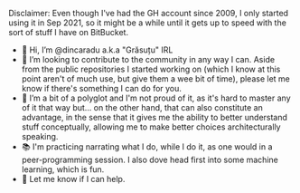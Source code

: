 Disclaimer: Even though I've had the GH account since 2009, I only started using it in Sep 2021, so it might be a while until it gets up to speed with the sort of stuff I have on BitBucket.

- 👋 Hi, I’m @dincaradu a.k.a "Grăsuțu" IRL
- 👀 I’m looking to contribute to the community in any way I can. Aside from the public repositories I started working on (which I know at this point aren't of much use, but give them a wee bit of time), please let me know if there's something I can do for you.
- 🌱 I’m a bit of a polyglot and I'm not proud of it, as it's hard to master any of it that way but... on the other hand, that can also constitute an advantage, in the sense that it gives me the ability to better understand stuff conceptually, allowing me to make better choices architecturally speaking.
- 📚 I'm practicing narrating what I do, while I do it, as one would in a peer-programming session. I also dove head first into some machine learning, which is fun.
- 💞️ Let me know if I can help.

<!---
dincaradu/dincaradu is a ✨ special ✨ repository because its `README.md` (this file) appears on your GitHub profile.
You can click the Preview link to take a look at your changes.
--->
